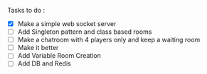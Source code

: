 Tasks to do :

- [x] Make a simple web socket server
- [ ] Add Singleton pattern and class based rooms
- [ ] Make a chatroom with 4 players only and keep a waiting room
- [ ] Make it better
- [ ] Add Variable Room Creation
- [ ] Add DB and Redis
